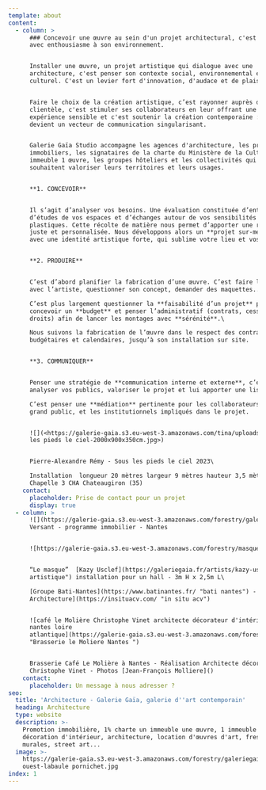 ```yaml
---
template: about
content:
  - column: >
      ### Concevoir une œuvre au sein d'un projet architectural, c'est penser
      avec enthousiasme à son environnement.


      Installer une œuvre, un projet artistique qui dialogue avec une
      architecture, c'est penser son contexte social, environnemental et
      culturel. C'est un levier fort d'innovation, d'audace et de plaisir.


      Faire le choix de la création artistique, c’est rayonner auprès de sa
      clientèle, c'est stimuler ses collaborateurs en leur offrant une
      expérience sensible et c'est soutenir la création contemporaine : l'art
      devient un vecteur de communication singularisant.


      Galerie Gaïa Studio accompagne les agences d'architecture, les promoteurs
      immobiliers, les signataires de la charte du Ministère de la Culture1
      immeuble 1 œuvre, les groupes hôteliers et les collectivités qui
      souhaitent valoriser leurs territoires et leurs usages.


      **1. CONCEVOIR**


      Il s’agit d’analyser vos besoins. Une évaluation constituée d’entretiens,
      d’études de vos espaces et d’échanges autour de vos sensibilités
      plastiques. Cette récolte de matière nous permet d’apporter une réflexion
      juste et personnalisée. Nous développons alors un **projet sur-mesure**
      avec une identité artistique forte, qui sublime votre lieu et vos valeurs.


      **2. PRODUIRE**


      C’est d’abord planifier la fabrication d’une œuvre. C’est faire le lien
      avec l’artiste, questionner son concept, demander des maquettes...\

      C’est plus largement questionner la **faisabilité d’un projet** pour enfin
      concevoir un **budget** et penser l’administratif (contrats, cession de
      droits) afin de lancer les montages avec **sérénité**.\

      Nous suivons la fabrication de l’œuvre dans le respect des contraintes
      budgétaires et calendaires, jusqu’à son installation sur site.


      **3. COMMUNIQUER**


      Penser une stratégie de **communication interne et externe**, c’est
      analyser vos publics, valoriser le projet et lui apporter une lisibilité.\

      C’est penser une **médiation** pertinente pour les collaborateurs, le
      grand public, et les institutionnels impliqués dans le projet.


      ![](<https://galerie-gaia.s3.eu-west-3.amazonaws.com/tina/uploads/remy-pierre-alexandre/galerie-gaia-remy-pierre-alexandre-sous
      les pieds le ciel-2000x900x350cm.jpg>)


      Pierre-Alexandre Rémy - Sous les pieds le ciel 2023\

      Installation  longueur 20 mètres largeur 9 mètres hauteur 3,5 mètres -
      Chapelle 3 CHA Chateaugiron (35)
    contact:
      placeholder: Prise de contact pour un projet
      display: true
  - column: >
      ![](https://galerie-gaia.s3.eu-west-3.amazonaws.com/forestry/galerie-gaia-fresque-HD_0.jpg)Fresque
      Versant - programme immobilier - Nantes


      ![https://galerie-gaia.s3.eu-west-3.amazonaws.com/forestry/masque.jpg](https://galerie-gaia.s3.eu-west-3.amazonaws.com/forestry/masque.jpg)


      “Le masque”  [Kazy Usclef](https://galeriegaia.fr/artists/kazy-usclef/ "1%
      artistique") installation pour un hall - 3m H x 2,5m L\

      [Groupe Bati-Nantes](https://www.batinantes.fr/ "bati nantes") - [In Situ
      Architecture](https://insituacv.com/ "in situ acv")


      ![café le Molière Christophe Vinet architecte décorateur d'intérieur
      nantes loire
      atlantique](https://galerie-gaia.s3.eu-west-3.amazonaws.com/forestry/galeriegaia@brasserielemoliere@jeanfrancoismoliere.jpg
      "Brasserie le Moliere Nantes ")


      Brasserie Café Le Molière à Nantes - Réalisation Architecte décorateur 
      Christophe Vinet - Photos [Jean-François Molliere]()
    contact:
      placeholder: Un message à nous adresser ?
seo:
  title: 'Architecture - Galerie Gaïa, galerie d''art contemporain'
  heading: Architecture
  type: website
  description: >-
    Promotion immobilière, 1% charte un immeuble une œuvre, 1 immeuble 1 oeuvre,
    décoration d'intérieur, architecture, location d'œuvres d'art, fresques
    murales, street art...
  image: >-
    https://galerie-gaia.s3.eu-west-3.amazonaws.com/forestry/galeriegaia-magazinecoté
    ouest-labaule pornichet.jpg
index: 1
---
```


